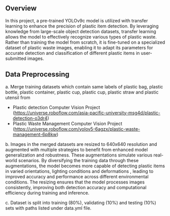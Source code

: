 ## Overview

In this project, a pre-trained YOLOv9c model is utilized with transfer learning to enhance the precision of plastic item detection. By leveraging knowledge from large-scale object detection datasets, transfer learning allows the model to effectively recognize various types of plastic waste. Rather than training the model from scratch, it is fine-tuned on a specialized dataset of plastic waste images, enabling it to adapt its parameters for accurate detection and classification of different plastic items in user-submitted images. 

## Data Preprocessing
a. Merge training datasets which contain same labels of plastic bag, plastic bottle, plastic container, plastic cup, plastic cup, plastic straw and plastic utensil from
- Plastic detection Computer Vision Project (https://universe.roboflow.com/asia-pacific-university-msg4d/plastic-detection-o3dr4)
- Plastic Waste Management Computer Vision Project (https://universe.roboflow.com/yolov5-6agzx/plastic-waste-management-6p8kw)

b. Images in the merged datasets are resized to 640x640 resolution and augmented with multiple strategies to benefit from enhanced model generalization and robustness. These augmentations simulate various real-world scenarios. By diversifying the training data through these augmentations, the model becomes more capable of detecting plastic items in varied orientations, lighting conditions and deformations , leading to improved accuracy and performance across different environmental conditions. The resizing ensures that the model processes images consistently, improving both detection accuracy and computational efficiency during training and inference.

c. Dataset is split into training (80%), validating (10%) and testing (10%) sets with paths listed under data.yml file.
